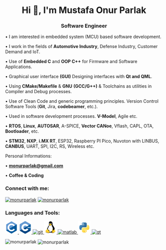 <h1 align="center">Hi 👋, I'm Mustafa Onur Parlak </h1>
<h3 align="center">Software Engineer</h3>

• I am interested in embedded system (MCU) based software development.

• I work in the fields of **Automotive Industry**, Defense Industry, Customer Demand and IoT.

• Use of **Embedded C** and **OOP C++** for Firmware and Software Applications.

• Graphical user interface **(GUI)** Designing interfaces with **Qt and QML**.

• Using **CMake/Makefile** & **GNU** **(GCC/G++)** & Toolchains as utilities in Compiler and Debug processes.

• Use of Clean Code and generic programming principles. Version Control Software Tools (**Git**, Jira, **codebeamer**, etc.).

• Used in software development processes. **V-Model**, Agile etc.

• **RTOS**, **Linux**, **AUTOSAR**, A-SPICE, **Vector CANoe**, Vflash, CAPL, OTA, **Bootloader**, etc.

• **STM32**, **NXP**, **i.MX RT**, ESP32, Raspberry PI Pico, Nuvoton with LINBUS, **CANBUS**, UART, SPI, I2C, RS, Wireless etc.

Personal Informations:

• **monurparlak@gmail.com**

• **Coffee & Coding**

<h3 align="left">Connect with me:</h3>
<p align="left">
<a href="https://linkedin.com/in/monurparlak" target="blank"><img align="center" src="https://raw.githubusercontent.com/rahuldkjain/github-profile-readme-generator/master/src/images/icons/Social/linked-in-alt.svg" alt="monurparlak" height="30" width="40" /></a>
<a href="https://www.youtube.com/@monurparlak" target="blank"><img align="center" src="https://raw.githubusercontent.com/rahuldkjain/github-profile-readme-generator/master/src/images/icons/Social/youtube.svg" alt="monurparlak" height="30" width="40" /></a>
</p>

<h3 align="left">Languages and Tools:</h3>
<p align="left"> <a href="https://www.cprogramming.com/" target="_blank" rel="noreferrer"> <img src="https://raw.githubusercontent.com/devicons/devicon/master/icons/c/c-original.svg" alt="c" width="40" height="40"/> </a> <a href="https://www.w3schools.com/cpp/" target="_blank" rel="noreferrer"> <img src="https://raw.githubusercontent.com/devicons/devicon/master/icons/cplusplus/cplusplus-original.svg" alt="cplusplus" width="40" height="40"/> </a>  <a href="https://git-scm.com/" target="_blank" rel="noreferrer"> <img src="https://www.vectorlogo.zone/logos/git-scm/git-scm-icon.svg" alt="git" width="40" height="40"/> </a>  <a href="https://www.linux.org/" target="_blank" rel="noreferrer"> <img src="https://raw.githubusercontent.com/devicons/devicon/master/icons/linux/linux-original.svg" alt="linux" width="40" height="40"/> </a> <a href="https://www.mathworks.com/" target="_blank" rel="noreferrer"> <img src="https://upload.wikimedia.org/wikipedia/commons/2/21/Matlab_Logo.png" alt="matlab" width="40" height="40"/> </a> <a href="https://www.python.org" target="_blank" rel="noreferrer"> <img src="https://raw.githubusercontent.com/devicons/devicon/master/icons/python/python-original.svg" alt="python" width="40" height="40"/> </a> <a href="https://www.qt.io/" target="_blank" rel="noreferrer"> <img src="https://upload.wikimedia.org/wikipedia/commons/0/0b/Qt_logo_2016.svg" alt="qt" width="40" height="40"/> </a> </p>

<p><img align="left" src="https://github-readme-stats.vercel.app/api/top-langs?username=monurparlak&show_icons=true&locale=en&layout=compact" alt="monurparlak" /></p>

<p>&nbsp;<img align="center" src="https://github-readme-stats.vercel.app/api?username=monurparlak&show_icons=true&locale=en" alt="monurparlak" /></p>
